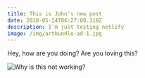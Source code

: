 ```yaml
---
title: This is John's new post
date: 2018-05-24T06:27:00.318Z
description: I'm just testing netlify
image: /img/artbundle-ad-1.jpg
---
```

Hey, how are you doing? Are you loving this?

![Why is this not working?](/img/art-bundle-ad2.jpg)
